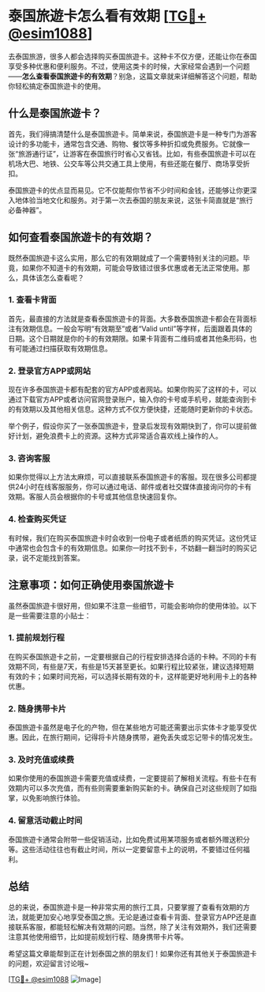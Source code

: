 # 泰国旅遊卡怎么看有效期 [[TG💪+ @esim1088](https://t.me/s/esim1088)]

去泰国旅游，很多人都会选择购买泰国旅遊卡。这种卡不仅方便，还能让你在泰国享受多种优惠和便利服务。不过，使用这类卡的时候，大家经常会遇到一个问题——**怎么查看泰国旅遊卡的有效期**？别急，这篇文章就来详细解答这个问题，帮助你轻松搞定泰国旅遊卡的使用。

## 什么是泰国旅遊卡？

首先，我们得搞清楚什么是泰国旅遊卡。简单来说，泰国旅遊卡是一种专门为游客设计的多功能卡，通常包含交通、购物、餐饮等多种折扣或免费服务。它就像一张“旅游通行证”，让游客在泰国旅行时省心又省钱。比如，有些泰国旅遊卡可以在机场大巴、地铁、公交车等公共交通工具上使用，有些还能在餐厅、商场享受折扣。

泰国旅遊卡的优点显而易见。它不仅能帮你节省不少时间和金钱，还能够让你更深入地体验当地文化和服务。对于第一次去泰国的朋友来说，这张卡简直就是“旅行必备神器”。

## 如何查看泰国旅遊卡的有效期？

既然泰国旅遊卡这么实用，那么它的有效期就成了一个需要特别关注的问题。毕竟，如果你不知道卡的有效期，可能会导致错过很多优惠或者无法正常使用。那么，具体该怎么查看呢？

### 1. **查看卡背面**

首先，最直接的方法就是查看泰国旅遊卡的背面。大多数泰国旅遊卡都会在背面标注有效期信息。一般会写明“有效期至”或者“Valid until”等字样，后面跟着具体的日期。这个日期就是你的卡的有效期限。如果卡背面有二维码或者其他条形码，也有可能通过扫描获取有效期信息。

### 2. **登录官方APP或网站**

现在许多泰国旅遊卡都有配套的官方APP或者网站。如果你购买了这样的卡，可以通过下载官方APP或者访问官网登录账户，输入你的卡号或手机号，就能查询到卡的有效期以及其他相关信息。这种方式不仅方便快捷，还能随时更新你的卡状态。

举个例子，假设你买了一张泰国旅遊卡，登录后发现有效期快到了，你可以提前做好计划，避免浪费卡上的资源。这种方式非常适合喜欢线上操作的人。

### 3. **咨询客服**

如果你觉得以上方法太麻烦，可以直接联系泰国旅遊卡的客服。现在很多公司都提供24小时在线客服服务，你可以通过电话、邮件或者社交媒体直接询问你的卡有效期。客服人员会根据你的卡号或其他信息快速回复你。

### 4. **检查购买凭证**

有时候，我们在购买泰国旅遊卡时会收到一份电子或者纸质的购买凭证。这份凭证中通常也会包含卡的有效期信息。如果你一时找不到卡，不妨翻一翻当时的购买记录，说不定能找到答案。

## 注意事项：如何正确使用泰国旅遊卡

虽然泰国旅遊卡很好用，但如果不注意一些细节，可能会影响你的使用体验。以下是一些需要注意的小贴士：

### 1. **提前规划行程**

在购买泰国旅遊卡之前，一定要根据自己的行程安排选择合适的卡种。不同的卡有效期不同，有些是7天，有些是15天甚至更长。如果行程比较紧张，建议选择短期有效的卡；如果时间充裕，可以选择长期有效的卡，这样能更好地利用卡上的各种优惠。

### 2. **随身携带卡片**

泰国旅遊卡虽然是电子化的产物，但在某些地方可能还需要出示实体卡才能享受优惠。因此，在旅行期间，记得将卡片随身携带，避免丢失或忘记带卡的情况发生。

### 3. **及时充值或续费**

如果你使用的泰国旅遊卡需要充值或续费，一定要提前了解相关流程。有些卡在有效期内可以多次充值，而有些则需要重新购买新的卡。确保自己对这些规则了如指掌，以免影响旅行体验。

### 4. **留意活动截止时间**

泰国旅遊卡通常会附带一些促销活动，比如免费试用某项服务或者额外赠送积分等。这些活动往往也有截止时间，所以一定要留意卡上的说明，不要错过任何福利。

## 总结

总的来说，泰国旅遊卡是一种非常实用的旅行工具，只要掌握了查看有效期的方法，就能更加安心地享受泰国之旅。无论是通过查看卡背面、登录官方APP还是直接联系客服，都能轻松解决有效期的问题。当然，除了关注有效期外，我们还需要注意其他使用细节，比如提前规划行程、随身携带卡片等。

希望这篇文章能帮到正在计划泰国之旅的朋友们！如果你还有其他关于泰国旅遊卡的问题，欢迎留言讨论哦~

[[TG💪+ @esim1088](https://t.me/s/esim1088) ![Image](https://i.postimg.cc/4NQfJmqS/Snipaste-2025-05-13-00-14-12.png)]